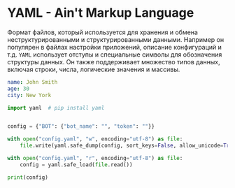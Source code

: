 # YAML - Ain't Markup Language

Формат файлов, который используется для хранения и обмена неструктурированными и структурированными
данными. Например он популярен в файлах настройки приложений, описание конфигураций и т.д.
`YAML` использует отступы и специальные символы для обозначения структуры данных.
Он также поддерживает множество типов данных, включая строки, числа, логические значения и массивы.

```yaml
name: John Smith
age: 30
city: New York
```

```python
import yaml  # pip install yaml


config = {"BOT": {"bot_name": "", "token": ""}}

with open("config.yaml", "w", encoding="utf-8") as file:
    file.write(yaml.safe_dump(config, sort_keys=False, allow_unicode=True, indent=4))

with open("config.yaml", "r", encoding="utf-8") as file:
    config = yaml.safe_load(file.read())

print(config)
```
